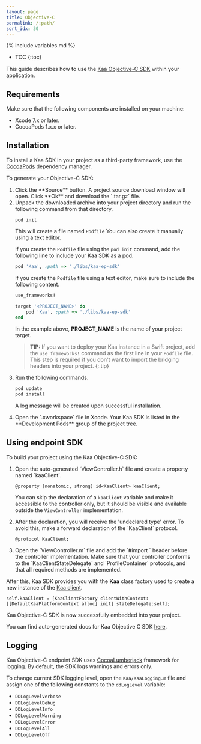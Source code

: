 ```yaml
---
layout: page
title: Objective-C
permalink: /:path/
sort_idx: 30
---
```


{% include variables.md %}

* TOC
{:toc}

This guide describes how to use the [Kaa Objective-C SDK]({{root_url}}Glossary/#endpoint-sdk) within your application.

## Requirements

Make sure that the following components are installed on your machine:

- Xcode 7.x or later.
- CocoaPods 1.x.x or later.

## Installation

To install a Kaa SDK in your project as a third-party framework, use the [CocoaPods](https://cocoapods.org/) dependency manager.

To generate your Objective-C SDK:

<ol>
<li markdown="1">
Click the **Source** button.
A project source download window will open.
Click **Ok** and download the `.tar.gz` file.
</li>
<li markdown="1">
Unpack the downloaded archive into your project directory and run the following command from that directory.

```	
pod init
```	

This will create a file named `Podfile`
You can also create it manually using a text editor.

If you create the `Podfile` file using the `pod init` command, add the following line to include your Kaa SDK as a pod.

```ruby
pod 'Kaa', :path => './libs/kaa-ep-sdk'
```

If you create the `Podfile` file using a text editor, make sure to include the following content.

```ruby
use_frameworks!

target '<PROJECT_NAME>' do
    pod 'Kaa', :path => './libs/kaa-ep-sdk'
end
```

In the example above, **PROJECT_NAME** is the name of your project target.

>**TIP:** If you want to deploy your Kaa instance in a Swift project, add the `use_frameworks!` command as the first line in your `Podfile` file.
>This step is required if you don't want to import the bridging headers into your project.
{:.tip}
</li>
<li markdown="1">
Run the following commands.

``` bash
pod update
pod install
```

A log message will be created upon successful installation.
</li>
<li markdown="1">
Open the `.xworkspace` file in Xcode.
Your Kaa SDK is listed in the **Development Pods** group of the project tree.
</li>
</ol>

## Using endpoint SDK

To build your project using the Kaa Objective-C SDK:

<ol>
<li markdown="1">
Open the auto-generated `ViewController.h` file and create a property named `kaaClient`.

```objc
@property (nonatomic, strong) id<KaaClient> kaaClient;
```
You can skip the declaration of a `kaaClient` variable and make it accessible to the controller only, but it should be visible and available outside the `ViewController` implementation.
</li>
<li markdown="1">
After the declaration, you will receive the 'undeclared type' error.
To avoid this, make a forward declaration of the `KaaClient` protocol.

``` objc
@protocol KaaClient;
```
</li>
<li markdown="1">
Open the `ViewController.m` file and add the `#import <Kaa/Kaa.h>` header before the controller implementation.
Make sure that your controller conforms to the `KaaClientStateDelegate` and `ProfileContainer` protocols, and that all required methods are implemented.
</li>
</ol>

After this, Kaa SDK provides you with the **Kaa** class factory used to create a new instance of the [Kaa client]({{root_url}}Glossary/#kaa-client).

``` objc
self.kaaClient = [KaaClientFactory clientWithContext:[[DefaultKaaPlatformContext alloc] init] stateDelegate:self];
```

Kaa Objective-C SDK is now successfully embedded into your project.

You can find auto-generated docs for Kaa Objective C SDK [here]({{site.baseurl}}/autogen-docs/client-objective-c/{{version}}/).

## Logging

Kaa Objective-C endpoint SDK uses [CocoaLumberjack](https://github.com/CocoaLumberjack/CocoaLumberjack) framework for logging.
By default, the SDK logs warnings and errors only.

To change current SDK logging level, open the `Kaa/KaaLogging.m` file and assign one of the following constants to the `ddLogLevel` variable:

* `DDLogLevelVerbose`
* `DDLogLevelDebug`
* `DDLogLevelInfo`
* `DDLogLevelWarning`
* `DDLogLevelError`
* `DDLogLevelAll`
* `DDLogLevelOff`
